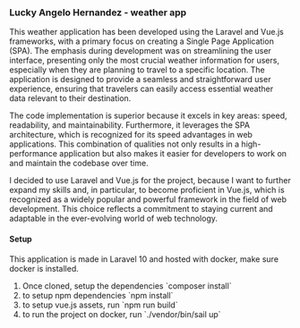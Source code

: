 <h3>Lucky Angelo Hernandez - weather app</h3>

<p>
This weather application has been developed using the Laravel and Vue.js frameworks, with a primary focus on creating a Single Page Application (SPA). The emphasis during development was on streamlining the user interface, presenting only the most crucial weather information for users, especially when they are planning to travel to a specific location. The application is designed to provide a seamless and straightforward user experience, ensuring that travelers can easily access essential weather data relevant to their destination.
</p>
<p>
The code implementation is superior because it excels in key areas: speed, readability, and maintainability. Furthermore, it leverages the SPA architecture, which is recognized for its speed advantages in web applications. This combination of qualities not only results in a high-performance application but also makes it easier for developers to work on and maintain the codebase over time.
</p>
<p>
I decided to use Laravel and Vue.js for the project, because I want to further expand my skills and, in particular, to become proficient in Vue.js, which is recognized as a widely popular and powerful framework in the field of web development. This choice reflects a commitment to staying current and adaptable in the ever-evolving world of web technology.
</p>
<h4>
    Setup
</h4>
<p>
    This application is made in Laravel 10 and hosted with docker, make sure docker is installed.
</p>
<ol>
    <li>Once cloned, setup the dependencies `composer install`</li>
    <li>to setup npm dependencies `npm install`</li>
    <li>to setup vue.js assets, run `npm run build`</li>
    <li>to run the project on docker, run `./vendor/bin/sail up`</li>
</ol>
